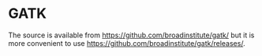 # GATK

The source is available from https://github.com/broadinstitute/gatk/ but it is more convenient to use https://github.com/broadinstitute/gatk/releases/.

